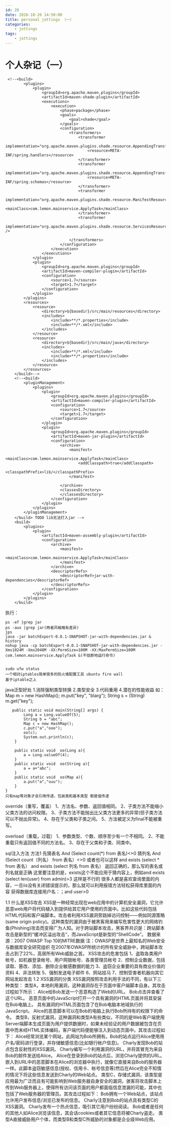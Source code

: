 ```yaml
---
id: 28
date: 2016-10-26 14:50:00
title: personal jottings （一）
categories:
    - jottings
tags:
    - jottings
---
```


# 个人杂记（一）

```
 <!--<build>
        <plugins>
            <plugin>
                <groupId>org.apache.maven.plugins</groupId>
                <artifactId>maven-shade-plugin</artifactId>
                <executions>
                    <execution>
                        <phase>package</phase>
                        <goals>
                            <goal>shade</goal>
                        </goals>
                        <configuration>
                            <transformers>
                                <transformer
                                        implementation="org.apache.maven.plugins.shade.resource.AppendingTransformer">
                                    <resource>META-INF/spring.handlers</resource>
                                </transformer>
                                <transformer
                                        implementation="org.apache.maven.plugins.shade.resource.AppendingTransformer">
                                    <resource>META-INF/spring.schemas</resource>
                                </transformer>
                                <transformer
                                        implementation="org.apache.maven.plugins.shade.resource.ManifestResourceTransformer">
                                    <mainClass>com.lemon.mainservice.ApplyTask</mainClass>
                                </transformer>
                                <transformer
                                        implementation="org.apache.maven.plugins.shade.resource.ServicesResourceTransformer" />

                            </transformers>
                        </configuration>
                    </execution>
                </executions>
            </plugin>
            <plugin>
                <groupId>org.apache.maven.plugins</groupId>
                <artifactId>maven-compiler-plugin</artifactId>
                <configuration>
                    <source>1.7</source>
                    <target>1.7</target>
                </configuration>
            </plugin>
        </plugins>
        <resources>
            <resource>
                <directory>${basedir}/src/main/resources</directory>
                <includes>
                    <include>**/*.properties</include>
                    <include>**/*.xml</include>
                </includes>
            </resource>
            <resource>
                <directory>${basedir}/src/main/java</directory>
                <includes>
                    <include>**/*.xml</include>
                    <include>**/*.properties</include>
                </includes>
            </resource>
        </resources>
    </build>-->
    <!--<build>
        <pluginManagement>
            <plugins>
                <plugin>
                    <groupId>org.apache.maven.plugins</groupId>
                    <artifactId>maven-compiler-plugin</artifactId>
                    <configuration>
                        <source>1.7</source>
                        <target>1.7</target>
                    </configuration>
                </plugin>
                <plugin>
                    <groupId>org.apache.maven.plugins</groupId>
                    <artifactId>maven-jar-plugin</artifactId>
                    <configuration>
                        <archive>
                            <manifest>
                                <mainClass>com.lemon.mainservice.ApplyTask</mainClass>
                                <addClasspath>true</addClasspath>
                                <classpathPrefix>lib/</classpathPrefix>
                            </manifest>

                        </archive>
                        <classesDirectory>
                        </classesDirectory>
                    </configuration>
                </plugin>
            </plugins>
        </pluginManagement>
    </build> TODO lib无法打入jar -->
    <build>
		<plugins>
			<plugin>
				<artifactId>maven-assembly-plugin</artifactId>
				<configuration>
					<archive>
						<manifest>
							<mainClass>com.lemon.mainservice.ApplyTask</mainClass>
						</manifest>
					</archive>
					<descriptorRefs>
						<descriptorRef>jar-with-dependencies</descriptorRef>
					</descriptorRefs>
				</configuration>
			</plugin>
		</plugins>
	</build>
```
执行：

```
ps -ef |grep jar
ps -aux |grep jar(两者风格略有差异)
jps
java -jar batchExport-0.0.1-SNAPSHOT-jar-with-dependencies.jar &
history
nohup java -cp batchExport-0.0.1-SNAPSHOT-jar-with-dependencies.jar -Xms1024M -Xmx2048M -XX:PermSize=100M -XX:MaxPermSize=100M com.lemon.mainservice.ApplyTask &(不挂断地运行命令)


```

```
sudo ufw status
一个相对iptables简单很多的防火墙配置工具 ubuntu fire wall
基于iptable之上
```

java泛型好处
1.消除强制类型转换
2.类型安全
3.代码重用
4.潜在的性能收益
如：
Map m = new HashMap();
m.put("key", "blarg");
String s = (String) m.get("key");

```
   public static void main(String[] args) {
        Long a = Long.valueOf(5);
        String b = "abc";
        Map c = new HashMap();
        c.put("a","ooo");
        oo(c);
        System.out.println(c);
    }

    public static void  oo(Long a){
        a = Long.valueOf(4);
    }
    public static void  oo(String a){
        a = a+"abc";
    }
    public static void  oo(Map a){
        a.put("a","uuu");
    }
}
只有map等对象才会引用传递，包装类和基本类型 都是值传递
```

override（重写，覆盖）
1、方法名、参数、返回值相同。
2、子类方法不能缩小父类方法的访问权限。
3、子类方法不能抛出比父类方法更多的异常(但子类方法可以不抛出异常)。
4、存在于父类和子类之间。
5、方法被定义为final不能被重写。

overload（重载，过载）
1、参数类型、个数、顺序至少有一个不相同。
2、不能重载只有返回值不同的方法名。
3、存在于父类和子类、同类中。

sql注入方法
方法1
先猜表名
And (Select count(*) from 表名)<>0
猜列名
And (Select count（列名） from 表名）<>0
或者也可以这样
and exists (select * from 表名）
and exists (select 列名 from 表名）
返回正确的，那么写的表名或列名就是正确
这里要注意的是，exists这个不能应用于猜内容上，例如and exists (select len(user) from admin)>3 这样是不行的
很多人都是喜欢查询里面的内容，一旦iis没有关闭错误提示的，那么就可以利用报错方法轻松获得库里面的内容
获得数据库连接用户名：；and user>0


1.1 什么是XSS攻击
XSS是一种经常出现在web应用中的计算机安全漏洞，它允许恶意web用户将代码植入到提供给其它用户使用的页面中。比如这些代码包括HTML代码和客户端脚本。攻击者利用XSS漏洞旁路掉访问控制——例如同源策略(same origin policy)。这种类型的漏洞由于被黑客用来编写危害性更大的网络钓鱼(Phishing)攻击而变得广为人知。对于跨站脚本攻击，黑客界共识是：跨站脚本攻击是新型的“缓冲区溢出攻击“，而JavaScript是新型的“ShellCode”。
数据来源：2007 OWASP Top 10的MITRE数据
注：OWASP是世界上最知名的Web安全与数据库安全研究组织
在2007年OWASP所统计的所有安全威胁中，跨站脚本攻击占到了22%，高居所有Web威胁之首。
XSS攻击的危害包括
1、盗取各类用户帐号，如机器登录帐号、用户网银帐号、各类管理员帐号
2、控制企业数据，包括读取、篡改、添加、删除企业敏感数据的能力
3、盗窃企业重要的具有商业价值的资料
4、非法转账
5、强制发送电子邮件
6、网站挂马
7、控制受害者机器向其它网站发起攻击
1.2 XSS漏洞的分类
XSS漏洞按照攻击利用手法的不同，有以下三种类型：
类型A，本地利用漏洞，这种漏洞存在于页面中客户端脚本自身。其攻击过程如下所示：
Alice给Bob发送一个恶意构造了Web的URL。
Bob点击并查看了这个URL。
恶意页面中的JavaScript打开一个具有漏洞的HTML页面并将其安装在Bob电脑上。
具有漏洞的HTML页面包含了在Bob电脑本地域执行的JavaScript。
Alice的恶意脚本可以在Bob的电脑上执行Bob所持有的权限下的命令。
类型B，反射式漏洞，这种漏洞和类型A有些类似，不同的是Web客户端使用Server端脚本生成页面为用户提供数据时，如果未经验证的用户数据被包含在页面中而未经HTML实体编码，客户端代码便能够注入到动态页面中。其攻击过程如下：
Alice经常浏览某个网站，此网站为Bob所拥有。Bob的站点运行Alice使用用户名/密码进行登录，并存储敏感信息(比如银行帐户信息)。
Charly发现Bob的站点包含反射性的XSS漏洞。
Charly编写一个利用漏洞的URL，并将其冒充为来自Bob的邮件发送给Alice。
Alice在登录到Bob的站点后，浏览Charly提供的URL。
嵌入到URL中的恶意脚本在Alice的浏览器中执行，就像它直接来自Bob的服务器一样。此脚本盗窃敏感信息(授权、信用卡、帐号信息等)然后在Alice完全不知情的情况下将这些信息发送到Charly的Web站点。
类型C，存储式漏洞，该类型是应用最为广泛而且有可能影响到Web服务器自身安全的漏洞，骇客将攻击脚本上传到Web服务器上，使得所有访问该页面的用户都面临信息泄漏的可能，其中也包括了Web服务器的管理员。其攻击过程如下：
Bob拥有一个Web站点，该站点允许用户发布信息/浏览已发布的信息。
Charly注意到Bob的站点具有类型C的XSS漏洞。
Charly发布一个热点信息，吸引其它用户纷纷阅读。
Bob或者是任何的其他人如Alice浏览该信息，其会话cookies或者其它信息将被Charly盗走。
类型A直接威胁用户个体，而类型B和类型C所威胁的对象都是企业级Web应用。
